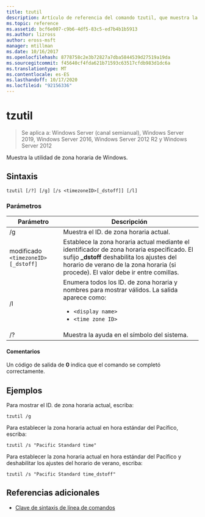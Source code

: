 ```yaml
---
title: tzutil
description: Artículo de referencia del comando tzutil, que muestra la utilidad de zona horaria de Windows.
ms.topic: reference
ms.assetid: bcf6e007-c9b6-4df5-83c5-ed7b4b1b5913
ms.author: lizross
author: eross-msft
manager: mtillman
ms.date: 10/16/2017
ms.openlocfilehash: 8778758c2e3b72827a7dba5844539d27519a19da
ms.sourcegitcommit: f45640cf4fda621b71593c63517cfdb983d1dc6a
ms.translationtype: MT
ms.contentlocale: es-ES
ms.lasthandoff: 10/17/2020
ms.locfileid: "92156336"
---
```

# <a name="tzutil"></a>tzutil

> Se aplica a: Windows Server (canal semianual), Windows Server 2019, Windows Server 2016, Windows Server 2012 R2 y Windows Server 2012

Muestra la utilidad de zona horaria de Windows.

## <a name="syntax"></a>Sintaxis

```
tzutil [/?] [/g] [/s <timezoneID>[_dstoff]] [/l]
```

### <a name="parameters"></a>Parámetros

| Parámetro | Descripción |
|--|--|
| /g | Muestra el ID. de zona horaria actual. |
| modificado `<timezoneID>[_dstoff]` | Establece la zona horaria actual mediante el identificador de zona horaria especificado. El sufijo **_dstoff** deshabilita los ajustes del horario de verano de la zona horaria (si procede). El valor debe ir entre comillas. |
| /l | Enumera todos los ID. de zona horaria y nombres para mostrar válidos. La salida aparece como:<ul><li>`<display name>`</li><li>`<time zone ID>`</li></ul> |
| /? | Muestra la ayuda en el símbolo del sistema. |

#### <a name="remarks"></a>Comentarios

Un código de salida de **0** indica que el comando se completó correctamente.

## <a name="examples"></a>Ejemplos

Para mostrar el ID. de zona horaria actual, escriba:

```
tzutil /g
```

Para establecer la zona horaria actual en hora estándar del Pacífico, escriba:

```
tzutil /s "Pacific Standard time"
```

Para establecer la zona horaria actual en hora estándar del Pacífico y deshabilitar los ajustes del horario de verano, escriba:

```
tzutil /s "Pacific Standard time_dstoff"
```

## <a name="additional-references"></a>Referencias adicionales

- [Clave de sintaxis de línea de comandos](command-line-syntax-key.md)
